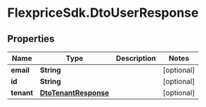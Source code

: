 # FlexpriceSdk.DtoUserResponse

## Properties

Name | Type | Description | Notes
------------ | ------------- | ------------- | -------------
**email** | **String** |  | [optional] 
**id** | **String** |  | [optional] 
**tenant** | [**DtoTenantResponse**](DtoTenantResponse.md) |  | [optional] 


